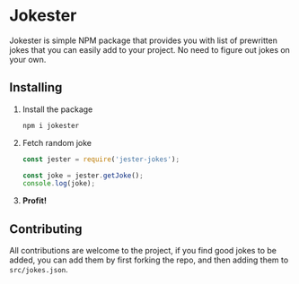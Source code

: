 # Jokester
Jokester is simple NPM package that provides you with list of prewritten jokes that you can easily add to your project. No need to figure out jokes on your own.

## Installing
1. Install the package
    ```bash
    npm i jokester
    ```
2. Fetch random joke
    ```javascript
    const jester = require('jester-jokes');
    
    const joke = jester.getJoke();
    console.log(joke);
    ```
3. **Profit!**

## Contributing
All contributions are welcome to the project, if you find good jokes to be added, you can add them by first forking the repo, and then adding them to `src/jokes.json`.